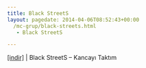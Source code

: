 ```yaml
---
title: Black StreetS
layout: pagedate: 2014-04-06T08:52:43+00:00
  /mc-grup/black-streets.html
   - Black StreetS

---
```

<a href="https://cloud.mail.ru/public/96d5062cc458/BlackStreetS%20-%20Kancay%C4%B1%20Takt%C4%B1m" target="_blank">[indir]</a> | Black StreetS &#8211; Kancayı Taktım